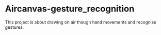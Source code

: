 # Aircanvas-gesture_recognition
This project is about drawing on air though hand movements and recognise gestures.
